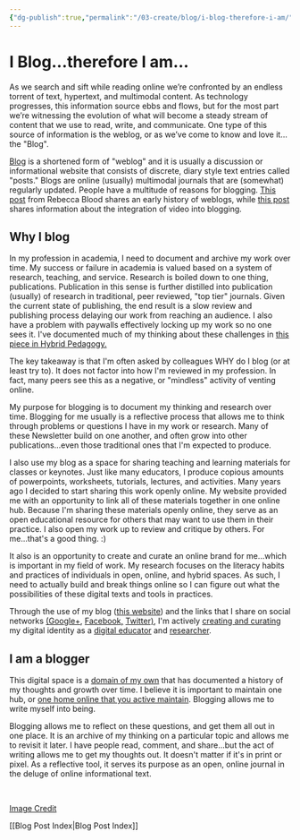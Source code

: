 ```yaml
---
{"dg-publish":true,"permalink":"/03-create/blog/i-blog-therefore-i-am/","title":"I Blog...therefore I am...","tags":["digital-identity","domain-of-ones-own","identity","online-content-construction"]}
---
```


# I Blog...therefore I am...

As we search and sift while reading online we’re confronted by an endless torrent of text, hypertext, and multimodal content. As technology progresses, this information source ebbs and flows, but for the most part we’re witnessing the evolution of what will become a steady stream of content that we use to read, write, and communicate. One type of this source of information is the weblog, or as we’ve come to know and love it…the "Blog".

[Blog](https://en.wikipedia.org/wiki/Blog) is a shortened form of "weblog" and it is usually a discussion or informational website that consists of discrete, diary style text entries called "posts." Blogs are online (usually) multimodal journals that are (somewhat) regularly updated. People have a multitude of reasons for blogging. [This post](http://www.rebeccablood.net/essays/weblog_history.html) from Rebecca Blood shares an early history of weblogs, while [this post](https://blogging.com/history/) shares information about the integration of video into blogging.

## Why I blog

In my profession in academia, I need to document and archive my work over time. My success or failure in academia is valued based on a system of research, teaching, and service. Research is boiled down to one thing, publications. Publication in this sense is further distilled into publication (usually) of research in traditional, peer reviewed, "top tier" journals. Given the current state of publishing, the end result is a slow review and publishing process delaying our work from reaching an audience. I also have a problem with paywalls effectively locking up my work so no one sees it. I've documented much of my thinking about these challenges in [this piece in Hybrid Pedagogy.](http://www.digitalpedagogylab.com/hybridped/wakefulness-digitally-engaged-publics/)

The key takeaway is that I'm often asked by colleagues WHY do I blog (or at least try to). It does not factor into how I'm reviewed in my profession. In fact, many peers see this as a negative, or "mindless" activity of venting online.

My purpose for blogging is to document my thinking and research over time. Blogging for me usually is a reflective process that allows me to think through problems or questions I have in my work or research. Many of these Newsletter build on one another, and often grow into other publications...even those traditional ones that I'm expected to produce.

I also use my blog as a space for sharing teaching and learning materials for classes or keynotes. Just like many educators, I produce copious amounts of powerpoints, worksheets, tutorials, lectures, and activities. Many years ago I decided to start sharing this work openly online. My website provided me with an opportunity to link all of these materials together in one online hub. Because I'm sharing these materials openly online, they serve as an open educational resource for others that may want to use them in their practice. I also open my work up to review and critique by others. For me...that's a good thing. :)

It also is an opportunity to create and curate an online brand for me…which is important in my field of work. My research focuses on the literacy habits and practices of individuals in open, online, and hybrid spaces. As such, I need to actually build and break things online so I can figure out what the possibilities of these digital texts and tools in practices.

Through the use of my blog ([this website](http://wiobyrne.com/)) and the links that I share on social networks [(Google+](https://plus.google.com/111576401886299659895/posts?utm_source=chrome_ntp_icon&utm_medium=chrome_app&utm_campaign=chrome), [Facebook,](http://www.facebook.com/wiobyrne) [Twitter)](http://twitter.com/wiobyrne), I'm actively [creating and curating](http://wiobyrne.com/creating-and-curating-your-online-brand/) my digital identity as a [digital educator](http://wiobyrne.com/three-steps-digitally-agile-educator/) and [researcher](http://wiobyrne.com/digitally-agile-researcher/).

## I am a blogger

This digital space is a [domain of my own](http://wiobyrne.com/digital-portfolios-and-dooo/) that has documented a history of my thoughts and growth over time. I believe it is important to maintain one hub, or [one home online that you active maintain](http://wiobyrne.com/why-you-should-build-and-maintain-your-one-space-on-the-internet/). Blogging allows me to write myself into being.

Blogging allows me to reflect on these questions, and get them all out in one place. It is an archive of my thinking on a particular topic and allows me to revisit it later. I have people read, comment, and share…but the act of writing allows me to get my thoughts out. It doesn't matter if it's in print or pixel. As a reflective tool, it serves its purpose as an open, online journal in the deluge of online informational text.

 

[Image Credit](https://www.flickr.com/photos/sullen_snowflakes/16361457381/)

[[Blog Post Index\|Blog Post Index]]